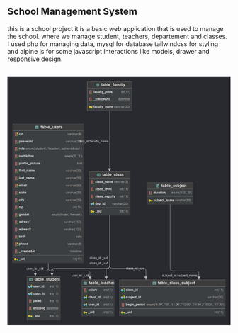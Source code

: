## School Management System

this is a school project it is a basic web application that is used to manage the school. where we manage student, teachers, departement and classes.
I used php for managing data, mysql for database tailwindcss for styling and alpine js for some javascript interactions like models, drawer and responsive design.

<br>

<img src="./markdown/image/school-management-system.png" />
